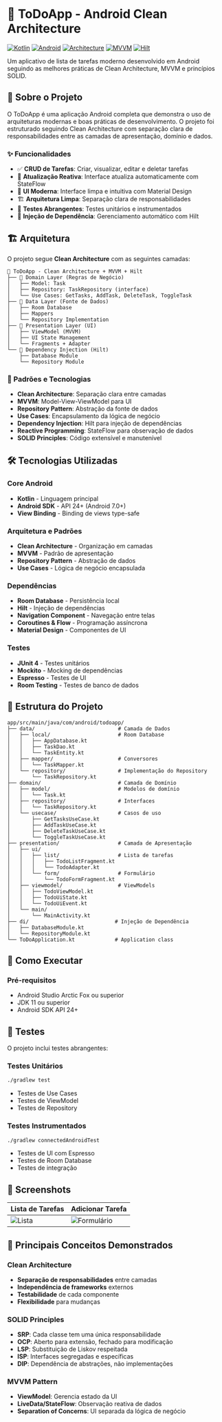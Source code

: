 # 📱 ToDoApp - Android Clean Architecture

[![Kotlin](https://img.shields.io/badge/Kotlin-1.9.0-blue.svg)](https://kotlinlang.org/)
[![Android](https://img.shields.io/badge/Android-API%2024%2B-green.svg)](https://developer.android.com/)
[![Architecture](https://img.shields.io/badge/Architecture-Clean%20Architecture-orange.svg)](https://blog.cleancoder.com/uncle-bob/2012/08/13/the-clean-architecture.html)
[![MVVM](https://img.shields.io/badge/Pattern-MVVM-purple.svg)](https://developer.android.com/jetpack/guide)
[![Hilt](https://img.shields.io/badge/DI-Hilt-red.svg)](https://dagger.dev/hilt/)

Um aplicativo de lista de tarefas moderno desenvolvido em Android seguindo as melhores práticas de Clean Architecture, MVVM e princípios SOLID.

## 🎯 Sobre o Projeto

O ToDoApp é uma aplicação Android completa que demonstra o uso de arquiteturas modernas e boas práticas de desenvolvimento. O projeto foi estruturado seguindo Clean Architecture com separação clara de responsabilidades entre as camadas de apresentação, domínio e dados.

### ✨ Funcionalidades

- ✅ **CRUD de Tarefas**: Criar, visualizar, editar e deletar tarefas
- 🔄 **Atualização Reativa**: Interface atualiza automaticamente com StateFlow
- 🎨 **UI Moderna**: Interface limpa e intuitiva com Material Design
- 🏗️ **Arquitetura Limpa**: Separação clara de responsabilidades
- 🧪 **Testes Abrangentes**: Testes unitários e instrumentados
- 💉 **Injeção de Dependência**: Gerenciamento automático com Hilt

## 🏗️ Arquitetura

O projeto segue **Clean Architecture** com as seguintes camadas:

```
📱 ToDoApp - Clean Architecture + MVVM + Hilt
├── 🎯 Domain Layer (Regras de Negócio)
│   ├── Model: Task
│   ├── Repository: TaskRepository (interface)
│   └── Use Cases: GetTasks, AddTask, DeleteTask, ToggleTask
├── 💾 Data Layer (Fonte de Dados)
│   ├── Room Database
│   ├── Mappers
│   └── Repository Implementation
├── 🎨 Presentation Layer (UI)
│   ├── ViewModel (MVVM)
│   ├── UI State Management
│   └── Fragments + Adapter
└── 🔧 Dependency Injection (Hilt)
    ├── Database Module
    └── Repository Module
```

### 🧩 Padrões e Tecnologias

- **Clean Architecture**: Separação clara entre camadas
- **MVVM**: Model-View-ViewModel para UI
- **Repository Pattern**: Abstração da fonte de dados
- **Use Cases**: Encapsulamento da lógica de negócio
- **Dependency Injection**: Hilt para injeção de dependências
- **Reactive Programming**: StateFlow para observação de dados
- **SOLID Principles**: Código extensível e manutenível

## 🛠️ Tecnologias Utilizadas

### Core Android
- **Kotlin** - Linguagem principal
- **Android SDK** - API 24+ (Android 7.0+)
- **View Binding** - Binding de views type-safe

### Arquitetura e Padrões
- **Clean Architecture** - Organização em camadas
- **MVVM** - Padrão de apresentação
- **Repository Pattern** - Abstração de dados
- **Use Cases** - Lógica de negócio encapsulada

### Dependências
- **Room Database** - Persistência local
- **Hilt** - Injeção de dependências
- **Navigation Component** - Navegação entre telas
- **Coroutines & Flow** - Programação assíncrona
- **Material Design** - Componentes de UI

### Testes
- **JUnit 4** - Testes unitários
- **Mockito** - Mocking de dependências
- **Espresso** - Testes de UI
- **Room Testing** - Testes de banco de dados

## 📁 Estrutura do Projeto

```
app/src/main/java/com/android/todoapp/
├── data/                           # Camada de Dados
│   ├── local/                      # Room Database
│   │   ├── AppDatabase.kt
│   │   ├── TaskDao.kt
│   │   └── TaskEntity.kt
│   ├── mapper/                     # Conversores
│   │   └── TaskMapper.kt
│   └── repository/                 # Implementação do Repository
│       └── TaskRepository.kt
├── domain/                         # Camada de Domínio
│   ├── model/                      # Modelos de domínio
│   │   └── Task.kt
│   ├── repository/                 # Interfaces
│   │   └── TaskRepository.kt
│   └── usecase/                    # Casos de uso
│       ├── GetTasksUseCase.kt
│       ├── AddTaskUseCase.kt
│       ├── DeleteTaskUseCase.kt
│       └── ToggleTaskUseCase.kt
├── presentation/                   # Camada de Apresentação
│   ├── ui/
│   │   ├── list/                   # Lista de tarefas
│   │   │   ├── TodoListFragment.kt
│   │   │   └── TodoAdapter.kt
│   │   └── form/                   # Formulário
│   │       └── TodoFormFragment.kt
│   ├── viewmodel/                  # ViewModels
│   │   ├── TodoViewModel.kt
│   │   ├── TodoUiState.kt
│   │   └── TodoUiEvent.kt
│   └── main/
│       └── MainActivity.kt
├── di/                            # Injeção de Dependência
│   ├── DatabaseModule.kt
│   └── RepositoryModule.kt
└── ToDoApplication.kt             # Application class
```

## 🚀 Como Executar

### Pré-requisitos
- Android Studio Arctic Fox ou superior
- JDK 11 ou superior
- Android SDK API 24+

## 🧪 Testes
O projeto inclui testes abrangentes:

### Testes Unitários
```bash
./gradlew test
```
- Testes de Use Cases
- Testes de ViewModel
- Testes de Repository

### Testes Instrumentados
```bash
./gradlew connectedAndroidTest
```
- Testes de UI com Espresso
- Testes de Room Database
- Testes de integração

## 📱 Screenshots

| Lista de Tarefas | Adicionar Tarefa |
|------------------|------------------|
| ![Lista](https://github.com/user-attachments/assets/9c918612-8c8a-48d6-9c80-32a2fd7fee6c.png) | ![Formulário](https://github.com/user-attachments/assets/e62d97bd-e2a1-416d-96b5-565ec31e777e.png) |

## 🎯 Principais Conceitos Demonstrados

### Clean Architecture
- **Separação de responsabilidades** entre camadas
- **Independência de frameworks** externos
- **Testabilidade** de cada componente
- **Flexibilidade** para mudanças

### SOLID Principles
- **SRP**: Cada classe tem uma única responsabilidade
- **OCP**: Aberto para extensão, fechado para modificação
- **LSP**: Substituição de Liskov respeitada
- **ISP**: Interfaces segregadas e específicas
- **DIP**: Dependência de abstrações, não implementações

### MVVM Pattern
- **ViewModel**: Gerencia estado da UI
- **LiveData/StateFlow**: Observação reativa de dados
- **Separation of Concerns**: UI separada da lógica de negócio

